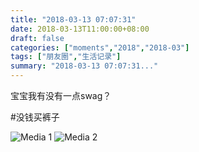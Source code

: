 ```yaml
---
title: "2018-03-13 07:07:31"
date: 2018-03-13T11:00:00+08:00
draft: false
categories: ["moments","2018","2018-03"]
tags: ["朋友圈","生活记录"]
summary: "2018-03-13 07:07:31..."
---
```


宝宝我有没有一点swag？

#没钱买裤子

![Media 1](/Moments/photos/2018-03-13/201803130707310.jpg)
![Media 2](/Moments/photos/2018-03-13/201803130707311.jpg)

